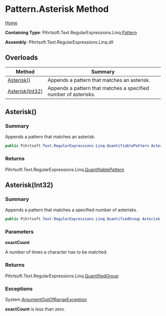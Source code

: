 # Pattern\.Asterisk Method

[Home](../../../../../../README.md)

**Containing Type**: Pihrtsoft\.Text\.RegularExpressions\.Linq\.[Pattern](../README.md)

**Assembly**: Pihrtsoft\.Text\.RegularExpressions\.Linq\.dll

## Overloads

| Method | Summary |
| ------ | ------- |
| [Asterisk()](#Pihrtsoft_Text_RegularExpressions_Linq_Pattern_Asterisk) | Appends a pattern that matches an asterisk\. |
| [Asterisk(Int32)](#Pihrtsoft_Text_RegularExpressions_Linq_Pattern_Asterisk_System_Int32_) | Appends a pattern that matches a specified number of asterisks\. |

## Asterisk\(\) <a name="Pihrtsoft_Text_RegularExpressions_Linq_Pattern_Asterisk"></a>

### Summary

Appends a pattern that matches an asterisk\.

```csharp
public Pihrtsoft.Text.RegularExpressions.Linq.QuantifiablePattern Asterisk()
```

### Returns

Pihrtsoft\.Text\.RegularExpressions\.Linq\.[QuantifiablePattern](../../QuantifiablePattern/README.md)

## Asterisk\(Int32\) <a name="Pihrtsoft_Text_RegularExpressions_Linq_Pattern_Asterisk_System_Int32_"></a>

### Summary

Appends a pattern that matches a specified number of asterisks\.

```csharp
public Pihrtsoft.Text.RegularExpressions.Linq.QuantifiedGroup Asterisk(int exactCount)
```

### Parameters

**exactCount**

A number of times a character has to be matched\.

### Returns

Pihrtsoft\.Text\.RegularExpressions\.Linq\.[QuantifiedGroup](../../QuantifiedGroup/README.md)

### Exceptions

System\.[ArgumentOutOfRangeException](https://docs.microsoft.com/en-us/dotnet/api/system.argumentoutofrangeexception)

**exactCount** is less than zero\.

